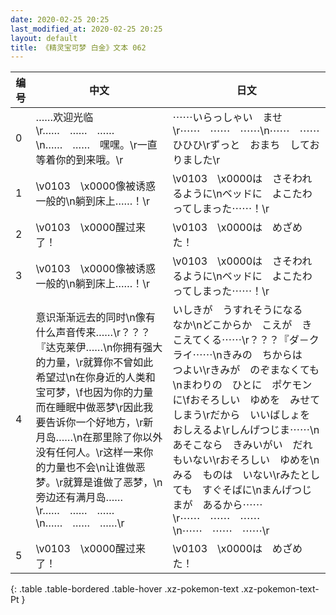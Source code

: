 ```yaml
---
date: 2020-02-25 20:25
last_modified_at: 2020-02-25 20:25
layout: default
title: 《精灵宝可梦 白金》文本 062
---
```

| 编号 | 中文 | 日文 |
| ---- | ---- | ---- |
| 0 | ……欢迎光临\r……　……　……\n……　……　嘿嘿。\r一直等着你的到来哦。\r | ⋯⋯いらっしゃい　ませ\r⋯⋯　⋯⋯　⋯⋯\n⋯⋯　⋯⋯　ひひひ\rずっと　おまち　しておりました\r |
| 1 | \v0103　\x0000像被诱惑一般的\n躺到床上……！\r | \v0103　\x0000は　さそわれるように\nベッドに　よこたわってしまった⋯⋯！\r |
| 2 | \v0103　\x0000醒过来了！ | \v0103　\x0000は　めざめた！ |
| 3 | \v0103　\x0000像被诱惑一般的\n躺到床上……！\r | \v0103　\x0000は　さそわれるように\nベッドに　よこたわってしまった⋯⋯！\r |
| 4 | 意识渐渐远去的同时\n像有什么声音传来……\r？？？『达克莱伊……\n你拥有强大的力量，\r就算你不曾如此希望过\n在你身近的人类和宝可梦，\f也因为你的力量而在睡眠中做恶梦\r因此我要告诉你一个好地方，\r新月岛……\n在那里除了你以外没有任何人。\r这样一来你的力量也不会\n让谁做恶梦。\r就算是谁做了恶梦，\n旁边还有满月岛……\r……　……　……\n……　……　……\r | いしきが　うすれそうになる　なか\nどこからか　こえが　きこえてくる⋯⋯\r？？？『ダ－クライ⋯⋯\nきみの　ちからは　つよい\rきみが　のぞまなくても\nまわりの　ひとに　ポケモンに\fおそろしい　ゆめを　みせてしまう\rだから　いいばしょを　おしえるよ\rしんげつじま⋯⋯\nあそこなら　きみいがい　だれもいない\rおそろしい　ゆめを\nみる　ものは　いない\rみたとしても　すぐそばに\nまんげつじまが　あるから⋯⋯\r⋯⋯　⋯⋯　⋯⋯\n⋯⋯　⋯⋯　⋯⋯\r |
| 5 | \v0103　\x0000醒过来了！ | \v0103　\x0000は　めざめた！ |
{: .table .table-bordered .table-hover .xz-pokemon-text .xz-pokemon-text-Pt }